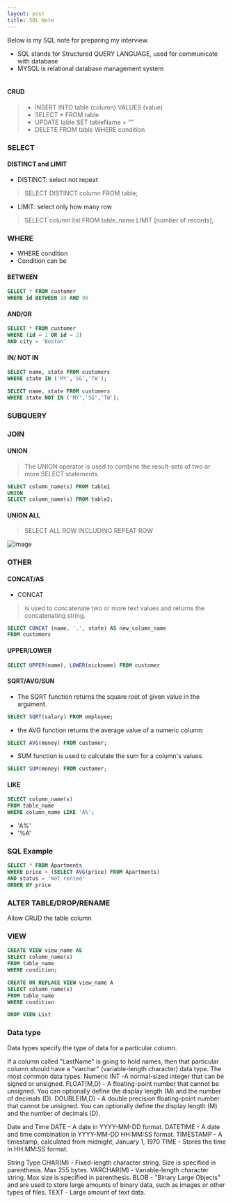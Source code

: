```yaml
---
layout: post
title: SQL Note
---
```


Below is my SQL note for preparing my interview.
- SQL stands for Structured QUERY LANGUAGE, used for communicate with database
- MYSQL is relational database management system
<br><br>

#### CRUD
> - INSERT INTO table (column) VALUES (value)
> - SELECT * FROM table
> - UPDATE table SET tableName = ""
> - DELETE FROM table WHERE condition

### SELECT
#### DISTINCT and LIMIT
- DISTINCT: select not repeat
> SELECT DISTINCT column FROM table;
- LIMIT: select only how many row
> SELECT column list
FROM table_name
LIMIT [number of records];

### WHERE
- WHERE condition
- Condition can be 
#### BETWEEN
```sql
SELECT * FROM customer
WHERE id BETWEEN 10 AND 99
```
#### AND/OR
```sql
SELECT * FROM customer
WHERE (id = 1 OR id = 2)
AND city = 'Boston'
```
#### IN/ NOT IN
```sql
SELECT name, state FROM customers 
WHERE state IN ('MY','SG','TW');
```
```sql
SELECT name, state FROM customers 
WHERE state NOT IN ('MY','SG','TW');
```
### SUBQUERY
### JOIN
#### UNION
> The UNION operator is used to combine the result-sets of two or more SELECT statements.
```sql
SELECT column_name(s) FROM table1
UNION
SELECT column_name(s) FROM table2;
```
#### UNION ALL
> SELECT ALL ROW INCLUDING REPEAT ROW

![image](https://user-images.githubusercontent.com/74011230/122631179-4e5d3780-d0fc-11eb-92fd-4cbb38a178a6.png)

### OTHER
#### CONCAT/AS
- CONCAT
> is used to concatenate two or more text values and returns the concatenating string.
```sql
SELECT CONCAT (name, ',', state) AS new_column_name
FROM customers
```
#### UPPER/LOWER
```sql
SELECT UPPER(name), LOWER(nickname) FROM customer 
```
#### SQRT/AVG/SUN
- The SQRT function returns the square root of given value in the argument.
```sql
SELECT SQRT(salary) FROM employee;
```
- the AVG function returns the average value of a numeric column:
```sql
SELECT AVG(money) FROM customer;
```
- SUM function is used to calculate the sum for a column's values.
```sql
SELECT SUM(money) FROM customer;
```
#### LIKE
```sql
SELECT column_name(s)
FROM table_name
WHERE column_name LIKE 'A%';
```
- 'A%'
- '%A'

### SQL Example
```sql
SELECT * FROM Apartments 
WHERE price > (SELECT AVG(price) FROM Apartments) 
AND status = 'Not rented' 
ORDER BY price
```

### ALTER TABLE/DROP/RENAME
Allow CRUD the table column

### VIEW
```sql
CREATE VIEW view_name AS
SELECT column_name(s)
FROM table_name
WHERE condition;
```
```sql
CREATE OR REPLACE VIEW ​view_name A
SELECT column_name(s)
FROM table_name
WHERE condition
```
```sql
DROP VIEW ​List
```

### Data type
Data types specify the type of data for a particular column.

If a column called "LastName" is going to hold names, then that particular column should have a "varchar" (variable-length character) data type.
The most common data types:
Numeric
INT -A normal-sized integer that can be signed or unsigned.
FLOAT(M,D) - A floating-point number that cannot be unsigned. You can optionally define the display length (M) and the number of decimals (D).
DOUBLE(M,D) - A double precision floating-point number that cannot be unsigned. You can optionally define the display length (M) and the number of decimals (D).

Date and Time
DATE - A date in YYYY-MM-DD format.
DATETIME - A date and time combination in YYYY-MM-DD HH:MM:SS format.
TIMESTAMP - A timestamp, calculated from midnight, January 1, 1970
TIME - Stores the time in HH:MM:SS format.

String Type
CHAR(M) - Fixed-length character string. Size is specified in parenthesis. Max 255 bytes.
VARCHAR(M) - Variable-length character string. Max size is specified in parenthesis.
BLOB - "Binary Large Objects" and are used to store large amounts of binary data, such as images or other types of files.
TEXT - Large amount of text data.
